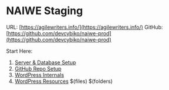 # NAIWE Staging

URL: [https://agilewriters.info/](https://agilewriters.info/)
GitHub: [https://github.com/devcybiko/naiwe-prod](https://github.com/devcybiko/naiwe-prod)

Start Here:
1. [Server & Database Setup](https://wiki.greg-smith.com/naiwe/staging/serverdetails.md)
2. [GitHub Repo Setup](https://wiki.greg-smith.com/naiwe/staging/github.md)
3. [WordPress Internals](https://wiki.greg-smith.com/naiwe/wordpress/gettingstarted.md)
4. [WordPress Resources](https://wiki.greg-smith.com/naiwe/wordpress/resources.md)
$(files)
$(folders)


<!--stackedit_data:
eyJoaXN0b3J5IjpbMjI1NTQyMDMwXX0=
-->